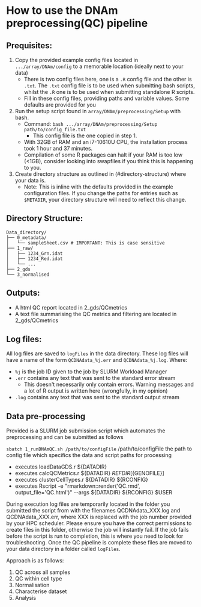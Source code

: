 # How to use the DNAm preprocessing(QC) pipeline

## Prequisites:

1) Copy the provided example config files located in `.../array/DNAm/config` to
a memorable location (ideally next to your data)
	* There is two config files here, one is a `.R` config file and the other is
	`.txt`. The `.txt` config file is to be used when submitting bash scripts,
	whilst the `.R` one is to be used when submitting standalone R scripts.
	* Fill in these config files, providing paths and variable values. Some
	defaults are provided for you
2) Run the setup script found in `array/DNAm/preprocessing/Setup` with bash.
    * Command: `bash .../array/DNAm/preprocessing/Setup path/to/config_file.txt`
		* This config file is the one copied in step 1.
	* With 32GB of RAM and an i7-10610U CPU, the installation process took 1
	hour and 37 minutes. 
	* Compilation of some R packages can halt if your RAM is too low (<1GB),
	consider looking into swapfiles if you think this is happening to you.
3) Create directory structure as outlined in (#directory-structure) where your
data is.
	* Note: This is inline with the defaults provided in the example
	configuration files. If you change the paths for entries such as
	`$METADIR`, your directory structure will need to reflect this change.

## Directory Structure:

```text
Data_directory/
├── 0_metadata/
│   └── sampleSheet.csv # IMPORTANT: This is case sensitive
├── 1_raw/
│   ├── 1234_Grn.idat
│   ├── 1234_Red.idat
│   └── ...
├── 2_gds
└── 3_normalised
```


## Outputs:

* A html QC report located in 2_gds/QCmetrics
* A text file summarising the QC metrics and filtering are located in
2_gds/QCmetrics

## Log files:

All log files are saved to `logFiles` in the data directory. These log files
will have a name of the form `QCDNAdata_%j.err` and `QCDNAdata_%j.log`. Where:

* `%j` is the job ID given to the job by SLURM Workload Manager
* `.err` contains any text that was sent to the standard error stream
	* This doesn't necessarily only contain errors. Warning messages and a lot
	of R output is written here (wrongfully, in my opinion)
* `.log` contains any text that was sent to the standard output stream


## Data pre-processing

Provided is a SLURM job submission script which automates the preprocessing and can be submitted as follows

`sbatch 1_runDNAmQC.sh /path/to/configFile`
	/path/to/configFile the path to config file which specifics the data and script paths for processing

* executes loadDataGDS.r ${DATADIR}
* executes calcQCMetrics.r ${DATADIR} ${REFDIR} [${GENOFILE}]
* executes clusterCellTypes.r ${DATADIR} ${RCONFIG} 
* executes Rscript -e "rmarkdown::render('QC.rmd', output_file='QC.html')" --args ${DATADIR} ${RCONFIG} $USER


During execution log files are temporarily located in the folder you submitted the script from with the filenames QCDNAdata_XXX.log and QCDNAdata_XXX.err, where XXX is replaced with the job number provided by your HPC scheduler. Please ensure you have the correct permissions to create files in this folder, otherwise the job will instantly fail. If the job fails before the script is run to completion, this is where you need to look for troubleshooting. Once the QC pipeline is complete these files are moved to your data directory in a folder called `logFiles`. 


Approach is as follows:

1. QC across all samples
2. QC within cell type
3. Normalisation
4. Characterise dataset
5. Analysis
